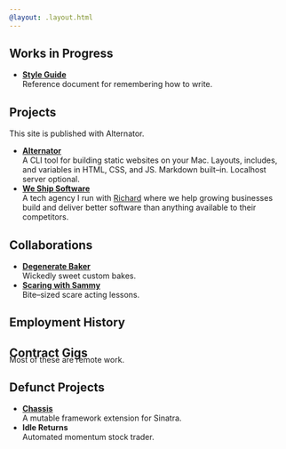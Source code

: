 ```yaml
---
@layout: .layout.html
---
```

## Works in Progress

- [**Style Guide**][style-guide]<br />
  Reference document for remembering how to write.

## Projects

<aside class="right">This site is published with Alternator.</aside>

- [**Alternator**][alternator]<br />
  A CLI tool for building static websites on your Mac. Layouts, includes, and
  variables in HTML, CSS, and JS. Markdown built–in. Localhost server optional.
- [**We Ship Software**][wss]<br />
  A tech agency I run with [Richard][richard] where we help growing businesses
  build and deliver better software than anything available to their competitors.

## Collaborations

- [**Degenerate Baker**][degenerate-baker]<br />
  Wickedly sweet custom bakes.
- [**Scaring with Sammy**][sammy]<br />
  Bite–sized scare acting lessons.

## Employment History

<!-- @include readme/.employment-history/maris.md         -->
<!-- @include readme/.employment-history/bequick.md       -->
<!-- @include readme/.employment-history/mcna.md          -->
<!-- @include readme/.employment-history/web-dev.md       -->
<!-- @include readme/.employment-history/screen-sized.md  -->
<!-- @include readme/.employment-history/city-slicking.md -->
<!-- @include readme/.employment-history/front-porch.md   -->
<!-- @include readme/.employment-history/ekwipper.md      -->
<!-- @include readme/.employment-history/web-designer.md  -->

## Contract Gigs

<aside class="left" style="margin-top: -1.67rem;">
  Most of these are remote work.
</aside>

<!-- @include readme/.contract-gigs/outlier.md             -->
<!-- @include readme/.contract-gigs/fidelity.md            -->
<!-- @include readme/.contract-gigs/prism.md               -->
<!-- @include readme/.contract-gigs/landrum.md             -->
<!-- @include readme/.contract-gigs/paychex.md             -->
<!-- @include readme/.contract-gigs/idexx.md               -->
<!-- @include readme/.contract-gigs/chewy.md               -->
<!-- @include readme/.contract-gigs/syrinx.md              -->
<!-- @include readme/.contract-gigs/tg2.md                 -->
<!-- @include readme/.contract-gigs/see-yourself-health.md -->
<!-- @include readme/.contract-gigs/sefas.md               -->
<!-- @include readme/.contract-gigs/octoscope.md           -->
<!-- @include readme/.contract-gigs/iron-mountain.md       -->
<!-- @include readme/.contract-gigs/torch-metrics.md       -->
<!-- @include readme/.contract-gigs/crowd-lending.md       -->
<!-- @include readme/.contract-gigs/baupost.md             -->
<!-- @include readme/.contract-gigs/cloudhealth.md         -->
<!-- @include readme/.contract-gigs/tsd.md                 -->
<!-- @include readme/.contract-gigs/mirion.md              -->
<!-- @include readme/.contract-gigs/smartbear.md           -->
<!-- @include readme/.contract-gigs/uweave.md              -->
<!-- @include readme/.contract-gigs/dentaquest.md          -->
<!-- @include readme/.contract-gigs/mvps.md                -->
<!-- @include readme/.contract-gigs/localytics.md          -->
<!-- @include readme/.contract-gigs/conjur.md              -->
<!-- @include readme/.contract-gigs/cumberland-farms.md    -->
<!-- @include readme/.contract-gigs/paypal.md              -->
<!-- @include readme/.contract-gigs/altman.md              -->
<!-- @include readme/.contract-gigs/verizon.md             -->
<!-- @include readme/.contract-gigs/arcadia.md             -->

## Defunct Projects

- [**Chassis**][chassis]<br />
  A mutable framework extension for Sinatra.
- **Idle Returns**<br />
  Automated momentum stock trader.


[alternator]: https://alternator.sh
[chassis]: https://rubygems.org/gems/sinatra-chassis
[degenerate-baker]: https://degeneratebaker.com
[richard]: https://richard.is
[sammy]: https://scaringwithsammy.com
[style-guide]: /style-guide
[wss]: https://weshipsoftware.com
